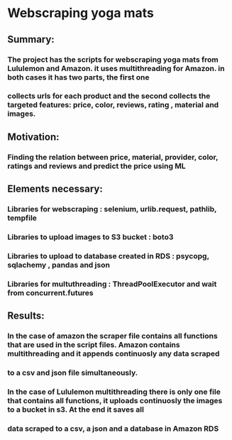 # Webscraping yoga mats
## Summary:
### The project has the scripts for webscraping yoga mats from Lululemon and Amazon. it uses multithreading for Amazon. in both cases it has two parts, the first one 
### collects urls for each product and the second collects the targeted features: price, color, reviews, rating , material and images. 
## Motivation:
### Finding the relation between price, material, provider, color, ratings and reviews and predict the price using ML
## Elements necessary:
### Libraries for webscraping : selenium, urlib.request, pathlib, tempfile
### Libraries to upload images to S3 bucket  : boto3
### Libraries to upload to database created in RDS : psycopg, sqlachemy , pandas and json
### Libraries for multuthreading : ThreadPoolExecutor and wait from concurrent.futures  
## Results:
### In the case of amazon the scraper file contains all functions that are used in the script files. Amazon contains multithreading and it appends continuosly any data scraped 
### to a csv and json file simultaneously.
### In the case of Lululemon multithreading there is only one file that contains all functions, it  uploads continuosly the images to a bucket in s3. At the end it saves all 
### data scraped to a csv, a json and a database in Amazon RDS  
